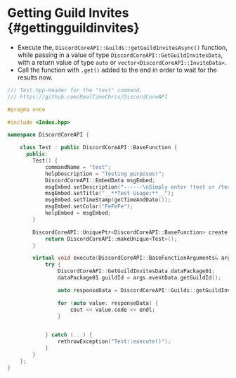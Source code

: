 Getting Guild Invites {#gettingguildinvites}
============
- Execute the, `DiscordCoreAPI::Guilds::getGuildInvitesAsync()` function, while passing in a value of type `DiscordCoreAPI::GetGuildInvitesData`, with a return value of type `auto` or `vector<DiscordCoreAPI::InviteData>`.
- Call the function with `.get()` added to the end in order to wait for the results now.

```cpp
/// Test.hpp-Header for the "test" command.
/// https://github.com/RealTimeChris/DiscordCoreAPI

#pragma once

#include <Index.hpp>

namespace DiscordCoreAPI {

	class Test : public DiscordCoreAPI::BaseFunction {
	  public:
		Test() {
			commandName = "test";
			helpDescription = "Testing purposes!";
			DiscordCoreAPI::EmbedData msgEmbed;
			msgEmbed.setDescription("------\nSimply enter !test or /test!\n------");
			msgEmbed.setTitle("__**Test Usage:**__");
			msgEmbed.setTimeStamp(getTimeAndDate());
			msgEmbed.setColor("FeFeFe");
			helpEmbed = msgEmbed;
		}

		DiscordCoreAPI::UniquePtr<DiscordCoreAPI::BaseFunction> create() {
			return DiscordCoreAPI::makeUnique<Test>();
		}

		virtual void execute(DiscordCoreAPI::BaseFunctionArguments& args) {
			try {
				DiscordCoreAPI::GetGuildInvitesData dataPackage01;
				dataPackage01.guildId = args.eventData.getGuildId();

				auto responseData = DiscordCoreAPI::Guilds::getGuildInvitesAsync(dataPackage01).get();

				for (auto value: responseData) {
					cout << value.code << endl;
				}


			} catch (...) {
				rethrowException("Test::execute()");
			}
		}
	};
}


```
